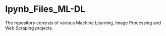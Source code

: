 # Ipynb_Files_ML-DL
The repository consists of various Machine Learning, Image Processing and Web Scraping projects.
